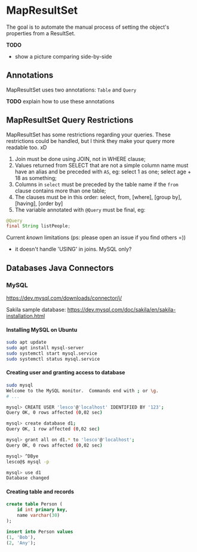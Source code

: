 # MapResultSet

The goal is to automate the manual process of setting the object's properties from a ResultSet.

**TODO**
  - show a picture comparing side-by-side

## Annotations

MapResultSet uses two annotations: `Table` and `Query`

**TODO** explain how to use these annotations

## MapResultSet Query Restrictions

MapResultSet has some restrictions regarding your queries.
These restrictions could be handled, but I think they make
your query more readable too. xD

1. Join must be done using JOIN, not in WHERE clause;
2. Values returned from SELECT that are not a simple column name must
   have an alias and be preceded with `AS`, eg: select 1 as one; select age + 18 as something;
3. Columns in `select` must be preceded by the table name if the `from` clause contains
more than one table;
4. The clauses must be in this order: select, from, [where], [group by], [having], [order by]
5. The variable annotated with `@Query` must be final, eg:
```java
@Query
final String listPeople;
```

Current *known* limitations (ps: please open an issue if you find others =))
 - it doesn't handle 'USING' in joins. MySQL only?


## Databases Java Connectors


### MySQL

https://dev.mysql.com/downloads/connector/j/


Sakila sample database: https://dev.mysql.com/doc/sakila/en/sakila-installation.html


#### Installing MySQL on Ubuntu

```sh
sudo apt update
sudo apt install mysql-server
sudo systemctl start mysql.service
sudo systemctl status mysql.service
```

#### Creating user and granting access to database

```sh
sudo mysql
Welcome to the MySQL monitor.  Commands end with ; or \g.
# ...

mysql> CREATE USER 'lesco'@'localhost' IDENTIFIED BY '123';
Query OK, 0 rows affected (0,02 sec)

mysql> create database d1;
Query OK, 1 row affected (0,02 sec)

mysql> grant all on d1.* to 'lesco'@'localhost';
Query OK, 0 rows affected (0,02 sec)

mysql> ^DBye
lesco@$ mysql -p

mysql> use d1
Database changed
```

#### Creating table and records

```sql
create table Person (
	id int primary key,
	name varchar(30)
);

insert into Person values
(1, 'Bob'),
(2, 'Any');
```
